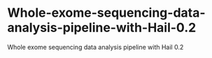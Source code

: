 # Whole-exome-sequencing-data-analysis-pipeline-with-Hail-0.2
Whole exome sequencing data analysis pipeline with Hail 0.2
